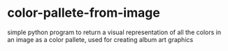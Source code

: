 # color-pallete-from-image

simple python program to return a visual representation of all the colors in an image as a color pallete, used for creating album art graphics
